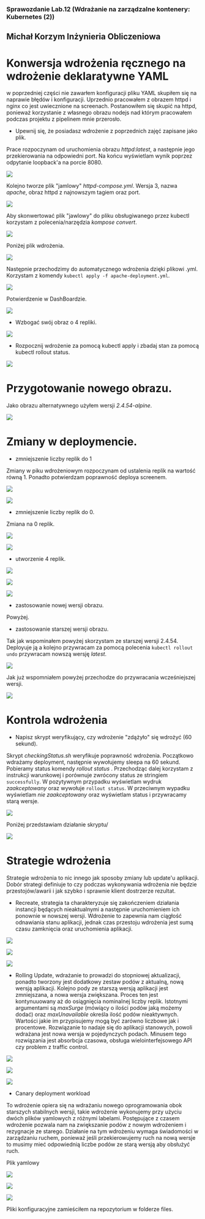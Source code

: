 ### Sprawozdanie Lab.12 (Wdrażanie na zarządzalne kontenery: Kubernetes (2))
## Michał Korzym Inżynieria Obliczeniowa

# Konwersja wdrożenia ręcznego na wdrożenie deklaratywne YAML

w poprzedniej części nie zawarłem konfiguracji pliku YAML skupiłem się na naprawie błędów i konfiguracji. Uprzednio pracowałem z obrazem httpd i nginx co jest uwiecznione na screenach. Postanowiłem się skupić na httpd, ponieważ korzystanie z własnego obrazu nodejs nad którym pracowałem podczas projektu z pipelinem mnie przerosło.

- Upewnij się, że posiadasz wdrożenie z poprzednich zajęć zapisane jako plik.

Prace rozpoczynam od uruchomienia obrazu *httpd:latest*, a następnie jego przekierowania na odpowiedni port. Na końcu wyświetlam wynik poprzez odpytanie loopback'a na porcie 8080.

![](./screenshots/screen1.png)

Kolejno tworze plik "jamlowy" *httpd-compose.yml*. Wersja 3, nazwa  *apache*, obraz httpd z najnowszym tagiem oraz port. 

![](./screenshots/screen3YML.png)

Aby skonwertować plik  "jawlowy" do  pliku obsługiwanego  przez kubectl korzystam z polecenia/narzędzia *kompose convert*.

![](./screenshots/screen2_compose.png)

Poniżej plik wdrożenia.

![](./screenshots/...)

Następnie przechodzimy do automatycznego wdrożenia dzięki plikowi .yml. Korzystam z komendy ```kubectl apply -f apache-deployment.yml```.

![](./screenshots/oneDepConf.png)

Potwierdzenie w DashBoardzie.

![](./screenshots/deployment.png)

- Wzbogać swój obraz o 4 repliki.

![](./screenshots/replicas.png)

- Rozpocznij wdrożenie za pomocą kubectl apply i zbadaj stan za pomocą kubectl rollout status.

![](./screenshots/rolled.png)

# Przygotowanie nowego obrazu.

Jako obrazu alternatywnego użyłem wersji *2.4.54-alpine*.

![](./screenshots/oldVersion.png)

# Zmiany w deploymencie.

- zmniejszenie liczby replik do 1

Zmiany w piku wdrożeniowym rozpoczynam od ustalenia replik na wartość równą 1. Ponadto potwierdzam poprawność deploya screenem.

![](./screenshots/oneRep.png)

![](./screenshots/repOneDeployment.png)

- zmniejszenie liczby replik do 0.

Zmiana na 0 replik.

![](./screenshots/zeroDeployments.png)

![](./screenshots/oneDepConf.png)

- utworzenie 4 replik.

![](./screenshots/replicas.png)

![](./screenshots/pods.png)

![](./screenshots/apacheDeployment.png)

- zastosowanie nowej wersji obrazu.

Powyżej.

- zastosowanie starszej wersji obrazu.

Tak jak wspominałem powyżej skorzystam ze starszej wersji 2.4.54. Deployuje ją a kolejno przywracam za pomocą polecenia ```kubectl rollout undo``` przywracam nowszą wersję *latest*.

![](./screenshots/oldVersionDeployment.png)

Jak już wspomniałem powyżej przechodze do przywracania wcześniejszej wersji.

![](./screenshots/rolled.png)

# Kontrola wdrożenia

- Napisz skrypt weryfikujący, czy wdrożenie "zdążyło" się wdrożyć (60 sekund).

Skrypt *checkingStatus.sh* weryfikuje poprawność wdrożenia. Początkowo wdrażamy deployment, następnie wywołujemy sleepa na 60 sekund. Pobieramy status komendy *rollout status* . Przechodząc dalej korzystam z instrukcji warunkowej i porównuje zwrócony status ze stringiem ```successfully```. W pozytywnym przypadku wyświetlam wydruk *zaakceptowany* oraz wywołuje ```rollout status```. W przeciwnym wypadku wyświetlam *nie zaakceptowany* oraz wyświetlam status i przywracamy starą wersje. 

![](./screenshots/skryptSH.png)

Poniżej przedstawiam działanie skryptu/

![](./screenshots/skryptResutl.png)

# Strategie wdrożenia 

Strategie wdrożenia to nic innego jak sposoby zmiany lub update'u aplikacji. Dobór strategi definiuje to czy podczas wykonywania wdrożenia nie będzie przestojów/awarii i jak szybko i sprawnie klient dostrzerze rezultat.

- Recreate, strategia ta charakteryzuje się zakończeniem działania instancji będących nieaktualnymi a następnie uruchomieniem ich ponownie w nowszej wersji. Wdrożenie to zapewnia nam ciągłość odnawiania stanu aplikacji, jednak czas przestoju wdrożenia jest sumą czasu zamknięcia oraz uruchomienia aplikacji. 

![](./screenshots/recretate.png)

![](./screenshots/RecreateDescribe.png)

![](./screenshots/dashboardRecreate.png)

- Rolling Update, wdrażanie to prowadzi do stopniowej aktualizacji, ponadto tworzony jest dodatkowy zestaw podów z aktualną, nową wersją aplikacji. Kolejno pody ze starszą wersją aplikacji jest zmniejszana, a nowa wersja zwiększana. Proces ten jest kontynuuowany aż do osiągnięcia nominalnej liczby replik. Istotnymi argumentami są  *maxSurge* (mówiący o ilości podów jaką możemy dodać) oraz *maxUnavailable* określa ilość podów nieaktywnych. Wartości jakie im przypisujemy mogą być zarówno liczbowe jak i procentowe. Rozwiązanie to nadaje się do aplikacji stanowych, powoli wdrażana jest nowa wersja w pojedynczych podach. Minusem tego rozwiązania jest absorbcja czasowa, obsługa wielointerfejsowego API czy problem z  traffic control.

![](./screenshots/rolling.png)

![](./screenshots/rollingDashboard.png)

![](./screenshots/deploymentRolling.png)

- Canary deployment workload

To wdrożenie opiera się na wdrażaniu nowego oprogramowania obok starszych stabilnych wersji, takie wdrożenie wykonujemy przy użyciu dwóch plików yamlowych  z różnymi labelami. Postępujące z czasem wdrożenie pozwala nam na zwiększanie podów z nowym wdrożeniem i rezygnacje ze starego. Działanie na tym wdrożeniu wymaga świadomości  w zarządzaniu ruchem, ponieważ jeśli przekierowujemy ruch na nową wersje to musimy mieć odpowiednią liczbe podów ze starą wersją aby obsłużyć ruch.

Plik yamlowy

![](./screenshots/yamlV1.png)

![](./screenshots/canaryDashBoard.png)

![](./screenshots/deployv1.png)

Pliki konfiguracyjne zamieściłem na repozytorium w folderze files.












